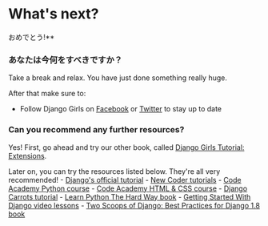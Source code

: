 # What's next?

おめでとう!**</p> 
### あなたは今何をすべきですか？

Take a break and relax. You have just done something really huge.

After that make sure to:

*   Follow Django Girls on [Facebook][1] or [Twitter][2] to stay up to date

### Can you recommend any further resources?

Yes! First, go ahead and try our other book, called [Django Girls Tutorial: Extensions][3].

Later on, you can try the resources listed below. They're all very recommended! - [Django's official tutorial][4] - [New Coder tutorials][5] - [Code Academy Python course][6] - [Code Academy HTML & CSS course][7] - [Django Carrots tutorial][8] - [Learn Python The Hard Way book][9] - [Getting Started With Django video lessons][10] - [Two Scoops of Django: Best Practices for Django 1.8 book][11]

 [1]: http://facebook.com/djangogirls
 [2]: http://twitter.com/djangogirls
 [3]: http://djangogirls.gitbooks.io/django-girls-tutorial-extensions/
 [4]: https://docs.djangoproject.com/en/1.8/intro/tutorial01/
 [5]: http://newcoder.io/tutorials/
 [6]: http://www.codecademy.com/en/tracks/python
 [7]: http://www.codecademy.com/tracks/web
 [8]: http://django.carrots.pl/en/
 [9]: http://learnpythonthehardway.org/book/
 [10]: http://gettingstartedwithdjango.com/
 [11]: http://twoscoopspress.com/products/two-scoops-of-django-1-8